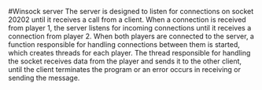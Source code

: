 #Winsock server
The server is designed to listen for connections on socket 20202 until it receives a call from a client. When a connection is received from player 1, the server listens for incoming connections until it receives a connection from player 2. When both players are connected to the server, a function responsible for handling connections between them is started, which creates threads for each player. The thread responsible for handling the socket receives data from the player and sends it to the other client, until the client terminates the program or an error occurs in receiving or sending the message. 
